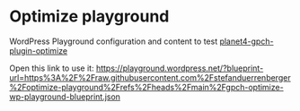 # Optimize playground

WordPress Playground configuration and content to test [planet4-gpch-plugin-optimize](https://github.com/GreenpeaceSchweiz/planet4-gpch-plugin-optimize/)

Open this link to use it: https://playground.wordpress.net/?blueprint-url=https%3A%2F%2Fraw.githubusercontent.com%2Fstefanduerrenberger%2Foptimize-playground%2Frefs%2Fheads%2Fmain%2Fgpch-optimize-wp-playground-blueprint.json